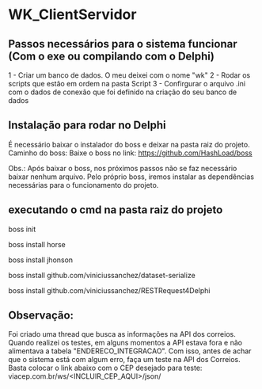 # WK_ClientServidor

## Passos necessários para o sistema funcionar (Com o exe ou compilando com o Delphi)
1 - Criar um banco de dados. O meu deixei com o nome "wk"
2 - Rodar os scripts que estão em ordem na pasta Script 
3 - Confirgurar o arquivo .ini com o dados de conexão que foi definido na criação do seu banco de dados

## Instalação para rodar no Delphi
É necessário baixar o instalador do boss e deixar na pasta raiz do projeto.
Caminho do boss: Baixe o boss no link: https://github.com/HashLoad/boss

Obs.: Após baixar o boss, nos próximos passos não se faz necessário baixar nenhum arquivo.
Pelo próprio boss, iremos instalar as dependências necessárias para o funcionamento do projeto.

## executando o cmd na pasta raiz do projeto

boss init   

boss install horse

boss install jhonson

boss install github.com/viniciussanchez/dataset-serialize

boss install github.com/viniciussanchez/RESTRequest4Delphi


## Observação: 
Foi criado uma thread que busca as informações na API dos correios. Quando realizei os testes, em alguns momentos a API estava fora e não alimentava a tabela "ENDERECO_INTEGRACAO". Com isso, antes de achar que o sistema está com algum erro, faça um teste na API dos Correios. Basta colocar o link abaixo com o CEP desejado para teste:
viacep.com.br/ws/<INCLUIR_CEP_AQUI>/json/
